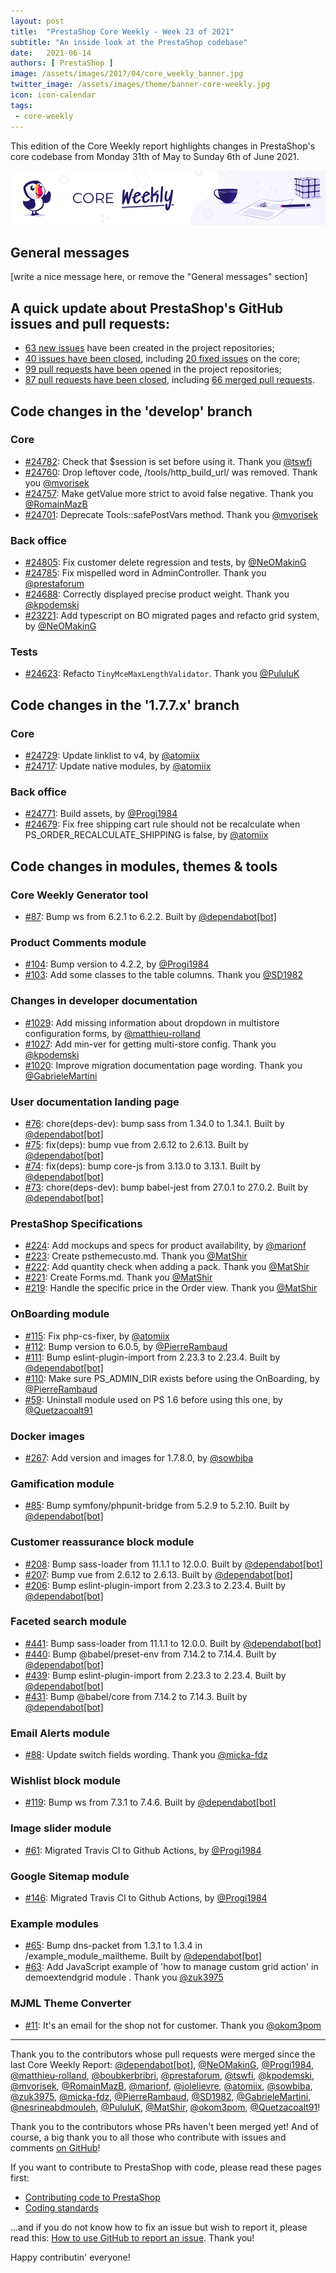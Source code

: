 ```yaml
---
layout: post
title:  "PrestaShop Core Weekly - Week 23 of 2021"
subtitle: "An inside look at the PrestaShop codebase"
date:   2021-06-14
authors: [ PrestaShop ]
image: /assets/images/2017/04/core_weekly_banner.jpg
twitter_image: /assets/images/theme/banner-core-weekly.jpg
icon: icon-calendar
tags:
 - core-weekly
---
```


This edition of the Core Weekly report highlights changes in PrestaShop's core codebase from Monday 31th of May to Sunday 6th of June 2021.

![Core Weekly banner](/assets/images/2018/12/banner-core-weekly.jpg)

## General messages

[write a nice message here, or remove the "General messages" section]


## A quick update about PrestaShop's GitHub issues and pull requests:

- [63 new issues](https://github.com/search?q=org%3APrestaShop+is%3Apublic++-repo%3Aprestashop%2Fprestashop.github.io++is%3Aissue+created%3A2021-05-31..2021-06-06) have been created in the project repositories;
- [40 issues have been closed](https://github.com/search?q=org%3APrestaShop+is%3Apublic++-repo%3Aprestashop%2Fprestashop.github.io++is%3Aissue+closed%3A2021-05-31..2021-06-06), including [20 fixed issues](https://github.com/search?q=org%3APrestaShop+is%3Apublic++-repo%3Aprestashop%2Fprestashop.github.io++is%3Aissue+label%3Afixed+closed%3A2021-05-31..2021-06-06) on the core;
- [99 pull requests have been opened](https://github.com/search?q=org%3APrestaShop+is%3Apublic++-repo%3Aprestashop%2Fprestashop.github.io++is%3Apr+created%3A2021-05-31..2021-06-06) in the project repositories;
- [87 pull requests have been closed](https://github.com/search?q=org%3APrestaShop+is%3Apublic++-repo%3Aprestashop%2Fprestashop.github.io++is%3Apr+closed%3A2021-05-31..2021-06-06), including [66 merged pull requests](https://github.com/search?q=org%3APrestaShop+is%3Apublic++-repo%3Aprestashop%2Fprestashop.github.io++is%3Apr+merged%3A2021-05-31..2021-06-06).
        


## Code changes in the 'develop' branch


### Core
* [#24782](https://github.com/PrestaShop/PrestaShop/pull/24782): Check that $session is set before using it. Thank you [@tswfi](https://github.com/tswfi)
* [#24760](https://github.com/PrestaShop/PrestaShop/pull/24760): Drop leftover code, /tools/http_build_url/ was removed. Thank you [@mvorisek](https://github.com/mvorisek)
* [#24757](https://github.com/PrestaShop/PrestaShop/pull/24757): Make getValue more strict to avoid false negative. Thank you [@RomainMazB](https://github.com/RomainMazB)
* [#24701](https://github.com/PrestaShop/PrestaShop/pull/24701): Deprecate Tools::safePostVars method. Thank you [@mvorisek](https://github.com/mvorisek)


### Back office
* [#24805](https://github.com/PrestaShop/PrestaShop/pull/24805): Fix customer delete regression and tests, by [@NeOMakinG](https://github.com/NeOMakinG)
* [#24785](https://github.com/PrestaShop/PrestaShop/pull/24785): Fix mispelled word in AdminController. Thank you [@prestaforum](https://github.com/prestaforum)
* [#24688](https://github.com/PrestaShop/PrestaShop/pull/24688): Correctly displayed precise product weight. Thank you [@kpodemski](https://github.com/kpodemski)
* [#23221](https://github.com/PrestaShop/PrestaShop/pull/23221): Add typescript on BO migrated pages and refacto grid system, by [@NeOMakinG](https://github.com/NeOMakinG)


### Tests
* [#24623](https://github.com/PrestaShop/PrestaShop/pull/24623): Refacto `TinyMceMaxLengthValidator`. Thank you [@PululuK](https://github.com/PululuK)


## Code changes in the '1.7.7.x' branch


### Core
* [#24729](https://github.com/PrestaShop/PrestaShop/pull/24729): Update linklist to v4, by [@atomiix](https://github.com/atomiix)
* [#24717](https://github.com/PrestaShop/PrestaShop/pull/24717): Update native modules, by [@atomiix](https://github.com/atomiix)


### Back office
* [#24771](https://github.com/PrestaShop/PrestaShop/pull/24771): Build assets, by [@Progi1984](https://github.com/Progi1984)
* [#24679](https://github.com/PrestaShop/PrestaShop/pull/24679): Fix free shipping cart rule should not be recalculate when PS_ORDER_RECALCULATE_SHIPPING is false, by [@atomiix](https://github.com/atomiix)


## Code changes in modules, themes & tools


### Core Weekly Generator tool
* [#87](https://github.com/PrestaShop/core-weekly-generator/pull/87): Bump ws from 6.2.1 to 6.2.2. Built by [@dependabot[bot]](https://github.com/apps/dependabot)


### Product Comments module
* [#104](https://github.com/PrestaShop/productcomments/pull/104): Bump version to 4.2.2, by [@Progi1984](https://github.com/Progi1984)
* [#103](https://github.com/PrestaShop/productcomments/pull/103): Add some classes to the table columns. Thank you [@SD1982](https://github.com/SD1982)


### Changes in developer documentation
* [#1029](https://github.com/PrestaShop/docs/pull/1029): Add missing information about dropdown in multistore configuration forms, by [@matthieu-rolland](https://github.com/matthieu-rolland)
* [#1027](https://github.com/PrestaShop/docs/pull/1027): Add min-ver for getting multi-store config. Thank you [@kpodemski](https://github.com/kpodemski)
* [#1020](https://github.com/PrestaShop/docs/pull/1020): Improve migration documentation page wording. Thank you [@GabrieleMartini](https://github.com/GabrieleMartini)


### User documentation landing page
* [#76](https://github.com/PrestaShop/user-documentation-landing/pull/76): chore(deps-dev): bump sass from 1.34.0 to 1.34.1. Built by [@dependabot[bot]](https://github.com/apps/dependabot)
* [#75](https://github.com/PrestaShop/user-documentation-landing/pull/75): fix(deps): bump vue from 2.6.12 to 2.6.13. Built by [@dependabot[bot]](https://github.com/apps/dependabot)
* [#74](https://github.com/PrestaShop/user-documentation-landing/pull/74): fix(deps): bump core-js from 3.13.0 to 3.13.1. Built by [@dependabot[bot]](https://github.com/apps/dependabot)
* [#73](https://github.com/PrestaShop/user-documentation-landing/pull/73): chore(deps-dev): bump babel-jest from 27.0.1 to 27.0.2. Built by [@dependabot[bot]](https://github.com/apps/dependabot)


### PrestaShop Specifications
* [#224](https://github.com/PrestaShop/prestashop-specs/pull/224): Add mockups and specs for product availability, by [@marionf](https://github.com/marionf)
* [#223](https://github.com/PrestaShop/prestashop-specs/pull/223): Create psthemecusto.md. Thank you [@MatShir](https://github.com/MatShir)
* [#222](https://github.com/PrestaShop/prestashop-specs/pull/222): Add quantity check when adding a pack. Thank you [@MatShir](https://github.com/MatShir)
* [#221](https://github.com/PrestaShop/prestashop-specs/pull/221): Create Forms.md. Thank you [@MatShir](https://github.com/MatShir)
* [#219](https://github.com/PrestaShop/prestashop-specs/pull/219): Handle the specific price in the Order view. Thank you [@MatShir](https://github.com/MatShir)


### OnBoarding module
* [#115](https://github.com/PrestaShop/welcome/pull/115): Fix php-cs-fixer, by [@atomiix](https://github.com/atomiix)
* [#112](https://github.com/PrestaShop/welcome/pull/112): Bump version to 6.0.5, by [@PierreRambaud](https://github.com/PierreRambaud)
* [#111](https://github.com/PrestaShop/welcome/pull/111): Bump eslint-plugin-import from 2.23.3 to 2.23.4. Built by [@dependabot[bot]](https://github.com/apps/dependabot)
* [#110](https://github.com/PrestaShop/welcome/pull/110): Make sure PS_ADMIN_DIR exists before using the OnBoarding, by [@PierreRambaud](https://github.com/PierreRambaud)
* [#59](https://github.com/PrestaShop/welcome/pull/59): Uninstall module used on PS 1.6 before using this one, by [@Quetzacoalt91](https://github.com/Quetzacoalt91)


### Docker images
* [#267](https://github.com/PrestaShop/docker/pull/267): Add version and images for 1.7.8.0, by [@sowbiba](https://github.com/sowbiba)


### Gamification module
* [#85](https://github.com/PrestaShop/gamification/pull/85): Bump symfony/phpunit-bridge from 5.2.9 to 5.2.10. Built by [@dependabot[bot]](https://github.com/apps/dependabot)


### Customer reassurance block module
* [#208](https://github.com/PrestaShop/blockreassurance/pull/208): Bump sass-loader from 11.1.1 to 12.0.0. Built by [@dependabot[bot]](https://github.com/apps/dependabot)
* [#207](https://github.com/PrestaShop/blockreassurance/pull/207): Bump vue from 2.6.12 to 2.6.13. Built by [@dependabot[bot]](https://github.com/apps/dependabot)
* [#206](https://github.com/PrestaShop/blockreassurance/pull/206): Bump eslint-plugin-import from 2.23.3 to 2.23.4. Built by [@dependabot[bot]](https://github.com/apps/dependabot)


### Faceted search module
* [#441](https://github.com/PrestaShop/ps_facetedsearch/pull/441): Bump sass-loader from 11.1.1 to 12.0.0. Built by [@dependabot[bot]](https://github.com/apps/dependabot)
* [#440](https://github.com/PrestaShop/ps_facetedsearch/pull/440): Bump @babel/preset-env from 7.14.2 to 7.14.4. Built by [@dependabot[bot]](https://github.com/apps/dependabot)
* [#439](https://github.com/PrestaShop/ps_facetedsearch/pull/439): Bump eslint-plugin-import from 2.23.3 to 2.23.4. Built by [@dependabot[bot]](https://github.com/apps/dependabot)
* [#431](https://github.com/PrestaShop/ps_facetedsearch/pull/431): Bump @babel/core from 7.14.2 to 7.14.3. Built by [@dependabot[bot]](https://github.com/apps/dependabot)


### Email Alerts module
* [#88](https://github.com/PrestaShop/ps_emailalerts/pull/88): Update switch fields wording. Thank you [@micka-fdz](https://github.com/micka-fdz)


### Wishlist block module
* [#119](https://github.com/PrestaShop/blockwishlist/pull/119): Bump ws from 7.3.1 to 7.4.6. Built by [@dependabot[bot]](https://github.com/apps/dependabot)


### Image slider module
* [#61](https://github.com/PrestaShop/ps_imageslider/pull/61): Migrated Travis CI to Github Actions, by [@Progi1984](https://github.com/Progi1984)


### Google Sitemap module
* [#146](https://github.com/PrestaShop/gsitemap/pull/146): Migrated Travis CI to Github Actions, by [@Progi1984](https://github.com/Progi1984)


### Example modules
* [#65](https://github.com/PrestaShop/example-modules/pull/65): Bump dns-packet from 1.3.1 to 1.3.4 in /example_module_mailtheme. Built by [@dependabot[bot]](https://github.com/apps/dependabot)
* [#63](https://github.com/PrestaShop/example-modules/pull/63): Add JavaScript example of 'how to manage custom grid action' in demoextendgrid module . Thank you [@zuk3975](https://github.com/zuk3975)


### MJML Theme Converter
* [#11](https://github.com/PrestaShop/mjml-theme-converter/pull/11): It's an email for the shop not for customer. Thank you [@okom3pom](https://github.com/okom3pom)


<hr />

Thank you to the contributors whose pull requests were merged since the last Core Weekly Report: [@dependabot[bot]](https://github.com/apps/dependabot), [@NeOMakinG](https://github.com/NeOMakinG), [@Progi1984](https://github.com/Progi1984), [@matthieu-rolland](https://github.com/matthieu-rolland), [@boubkerbribri](https://github.com/boubkerbribri), [@prestaforum](https://github.com/prestaforum), [@tswfi](https://github.com/tswfi), [@kpodemski](https://github.com/kpodemski), [@mvorisek](https://github.com/mvorisek), [@RomainMazB](https://github.com/RomainMazB), [@marionf](https://github.com/marionf), [@jolelievre](https://github.com/jolelievre), [@atomiix](https://github.com/atomiix), [@sowbiba](https://github.com/sowbiba), [@zuk3975](https://github.com/zuk3975), [@micka-fdz](https://github.com/micka-fdz), [@PierreRambaud](https://github.com/PierreRambaud), [@SD1982](https://github.com/SD1982), [@GabrieleMartini](https://github.com/GabrieleMartini), [@nesrineabdmouleh](https://github.com/nesrineabdmouleh), [@PululuK](https://github.com/PululuK), [@MatShir](https://github.com/MatShir), [@okom3pom](https://github.com/okom3pom), [@Quetzacoalt91](https://github.com/Quetzacoalt91)!

Thank you to the contributors whose PRs haven't been merged yet! And of course, a big thank you to all those who contribute with issues and comments [on GitHub](https://github.com/PrestaShop/PrestaShop)!

If you want to contribute to PrestaShop with code, please read these pages first:

 * [Contributing code to PrestaShop](https://devdocs.prestashop.com/1.7/contribute/contribution-guidelines/)
 * [Coding standards](https://devdocs.prestashop.com/1.7/development/coding-standards/)

...and if you do not know how to fix an issue but wish to report it, please read this: [How to use GitHub to report an issue](https://devdocs.prestashop.com/1.7/contribute/contribute-reporting-issues/). Thank you!

Happy contributin' everyone!

